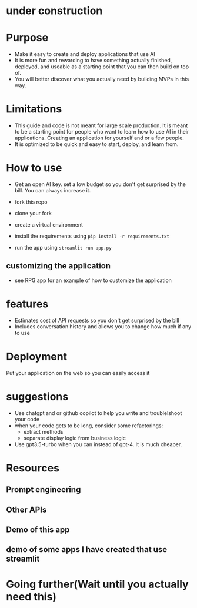 # under construction
# Purpose
- Make it easy to create and deploy applications that use AI
- It is more fun and rewarding to have something actually finished, deployed, and useable as a starting point that you can then build on top of.
- You will better discover what you actually need by building MVPs in this way.

# Limitations
- This guide and code is not meant for large scale production. It is meant to be a starting point for people who want to learn how to use AI in their applications. Creating an application for yourself and or a few people.
- It is optimized to be quick and easy to start, deploy, and learn from.

# How to use
- Get an open AI key.  set a low budget so you don't get surprised by the bill. You can always increase it.

- fork this repo
- clone your fork
- create a virtual environment
- install the requirements using `pip install -r requirements.txt`
- run the app using `streamlit run app.py`

## customizing the application
- see RPG app for an example of how to customize the application

# features
- Estimates cost of API requests so you don't get surprised by the bill
- Includes conversation history and allows you to change how much if any to use

# Deployment
Put your application on the web so you can easily access it

# suggestions
- Use chatgpt and or github copilot to help you write and troublelshoot your code
- when your code gets to be long, consider some refactorings:
    - extract methods
    - separate display logic from business logic
- Use gpt3.5-turbo when you can instead of gpt-4. It is much cheaper.

# Resources
## Prompt engineering
## Other APIs
## Demo of this app
## demo of some apps I have created that use streamlit

# Going further(Wait until you actually need this)